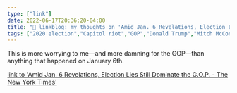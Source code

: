 ```yaml
---
type: ["link"]
date: 2022-06-17T20:36:20-04:00
title: "🔗 linkblog: my thoughts on 'Amid Jan. 6 Revelations, Election Lies Still Dominate the G.O.P. - The New York Times'"
tags: ["2020 election","Capitol riot","GOP","Donald Trump","Mitch McConnell"]
---
```

This is more worrying to me—and more damning for the GOP—than anything that happened on January 6th.
 

[link to 'Amid Jan. 6 Revelations, Election Lies Still Dominate the G.O.P. - The New York Times'](https://www.nytimes.com/2022/06/17/us/politics/election-trump-republicans-jan-6.html)
